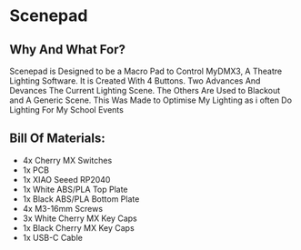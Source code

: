 # Scenepad
## Why And What For?

Scenepad is Designed to be a Macro Pad to Control MyDMX3, A Theatre Lighting Software. It is Created With 4 Buttons. Two Advances And Devances The Current Lighting Scene. The Others Are Used to Blackout and A Generic Scene. This Was Made to Optimise My Lighting as i often Do Lighting For My School Events

## Bill Of Materials:
 - 4x Cherry MX Switches
 - 1x PCB
 - 1x XIAO Seeed RP2040
 - 1x White ABS/PLA Top Plate
 - 1x Black ABS/PLA Bottom Plate
 - 4x M3-16mm Screws
 - 3x White Cherry MX Key Caps
 - 1x Black Cherry MX Key Caps
 - 1x USB-C Cable